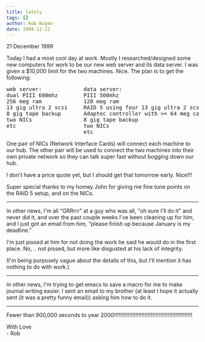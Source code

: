 ```yaml
---
title: lately
tags: []
author: Rob Nugen
date: 1999-12-21
---
```


<p class=date>21 December 1999</p>

<p>Today I had a most cool day at work.  Mostly I researched/designed some new computers for work to be our new web server and its data server.  I was given a $10,000 limit for the two machines.  Nice.  The plan is to get the following:

<pre>
web server:             data server:
dual PIII 600mhz        PIII 500mhz
256 meg ram             128 meg ram
13 gig ultra 2 scsi     RAID 5 using four 13 gig ultra 2 scsi on hotswappable backplane
8 gig tape backup       Adaptec controller with >= 64 meg cache
two NICs                8 gig tape backup
etc                     two NICs
                        etc
</pre>

<p>One pair of NICs (Network Interface Cards) will connect each machine to our hub.  The other pair will be used to connect the two machines into their own private network so they can talk super fast without bogging down our hub.

<p>I don't have a price quote yet, but I should get that tomorrow early.  Nice!!!

<p>Super special thanks to my homey John for giving me fine tune points on the RAID 5 setup, and on the NICs.

<p><hr>

<p>In other news, I'm all "GRRrrr" at a guy who was all, "oh sure I'll do it" and never did it, and over the past couple weeks I've been cleaning up for him, and I just got an email from him, "please finish up because January is my deadline."

<p>I'm just pissed at him for not doing the work he said he would do in the first place.  No, .. not pissed, but more like disgusted at his lack of integrity.

<p>(I'm being purposely vague about the details of this, but I'll mention it has nothing to do with work.)

<p><hr>

<p>In other news, I'm trying to get emacs to save a macro for me to make journal writing easier.  I sent an email to my brother (at least I hope it actually sent (it was a pretty funny email)) asking him how to do it.

<p><hr>

<p>Fewer than 900,000 seconds to year 2000!!!!!!!!!!!!!!!!!!!!!!!!!!!!!!!!!!!!!!!!!!!!!!!!!!!

<p>With Love
<br>- Rob
